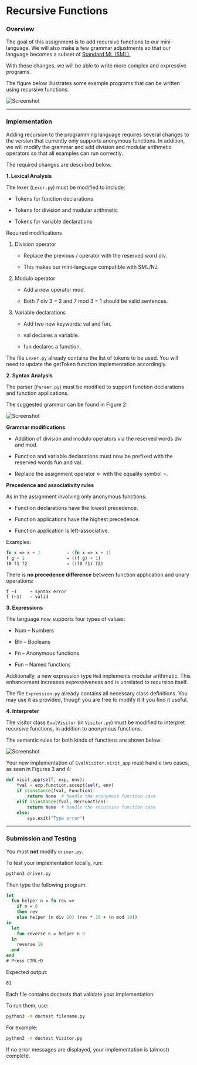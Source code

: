 # Recursive Functions

### Overview

The goal of this assignment is to add recursive functions to our mini-language.
We will also make a few grammar adjustments so that our language becomes a subset of [Standard ML (SML).](https://en.wikipedia.org/wiki/Standard_ML)

With these changes, we will be able to write more complex and expressive programs.

The figure below illustrates some example programs that can be written using recursive functions:

![Screenshot](../assets/images/recursiveFunctions1.png)

---
### Implementation
Adding recursion to the programming language requires several changes to the version that currently only supports anonymous functions.
In addition, we will modify the grammar and add division and modular arithmetic operators so that all examples can run correctly.

The required changes are described below.

**1. Lexical Analysis**

The lexer (``Lexer.py``) must be modified to include:

-  Tokens for function declarations

- Tokens for division and modular arithmetic

- Tokens for variable declarations

Required modifications

1. Division operator

    - Replace the previous / operator with the reserved word div.

    - This makes our mini-language compatible with SML/NJ.

2. Modulo operator

    - Add a new operator mod.

    - Both 7 div 3 = 2 and 7 mod 3 = 1 should be valid sentences.

3. Variable declarations

    - Add two new keywords: val and fun.

    - val declares a variable.

    - fun declares a function.

The file ``Lexer.py`` already contains the list of tokens to be used.
You will need to update the getToken function implementation accordingly.

**2. Syntax Analysis**

The parser (``Parser.py``) must be modified to support function declarations and function applications.

The suggested grammar can be found in Figure 2:

![Screenshot](../assets/images/recursiveFunctions2.png)

**Grammar modifications**

- Addition of division and modulo operators via the reserved words div and mod.

- Function and variable declarations must now be prefixed with the reserved words fun and val.

- Replace the assignment operator <- with the equality symbol =.

**Precedence and associativity rules**

As in the assignment involving only anonymous functions:

- Function declarations have the lowest precedence.

- Function applications have the highest precedence.

- Function application is left-associative.

Examples:

```php
fn x => x + 1          → (fn x => x + 1)
f g + 1                → ((f g) + 1)
f0 f1 f2               → ((f0 f1) f2)
```

There is **no precedence difference** between function application and unary operations:

```nginx
f ~1     → syntax error
f (~1)   → valid
```

**3. Expressions**

The language now supports four types of values:

- Num – Numbers

- Bln – Booleans

- Fn – Anonymous functions

- Fun – Named functions

Additionally, a new expression type ``Mod`` implements modular arithmetic.
This enhancement increases expressiveness and is unrelated to recursion itself.

The file ``Expression.py`` already contains all necessary class definitions.
You may use it as provided, though you are free to modify it if you find it useful.

**4. Interpreter**

The visitor class ``EvalVisitor`` (in ``Visitor.py``) must be modified to interpret recursive functions, in addition to anonymous functions.

The semantic rules for both kinds of functions are shown below:

![Screenshot](../assets/images/recursiveFunctions3.png)

Your new implementation of ``EvalVisitor.visit_app`` must handle two cases, as seen in Figures 3 and 4:

```Python
def visit_app(self, exp, env):
    fval = exp.function.accept(self, env)
    if isinstance(fval, Function):
        return None  # handle the anonymous function case
    elif isinstance(fval, RecFunction):
        return None  # handle the recursive function case
    else:
        sys.exit("Type error")
```

---
### Submission and Testing
You must **not** modify ``driver.py``.

To test your implementation locally, run:

```Bash
python3 driver.py
```

Then type the following program:

```sml
let
  fun helper n = fn rev =>
    if n = 0
    then rev
    else helper (n div 10) (rev * 10 + (n mod 10))
in
  let
    fun reverse n = helper n 0
  in
    reverse 18
  end
end
# Press CTRL+D
```

Expected output:
```bash
81
```
Each file contains doctests that validate your implementation.

To run them, use:
```bash
python3 -m doctest filename.py
```
For example:
```bash
python3 -m doctest Visitor.py
```

If no error messages are displayed, your implementation is (almost) complete.